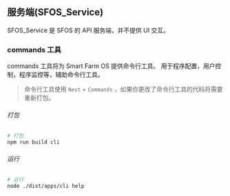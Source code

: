 ## 服务端(SFOS_Service)

SFOS_Service 是 SFOS 的 API 服务端，并不提供 UI 交互。

### commands 工具

commands 工具将为 Smart Farm OS 提供命令行工具。
用于程序配置，用户控制，程序监控等，辅助命令行工具。

> 命令行工具使用 `Nest` + `Commands` ，如果你更改了命令行工具的代码将需要重新打包。

###### 打包

``` bash
# 打包
npm run build cli
```

###### 运行

``` bash
# 运行
node ./dist/apps/cli help
```
